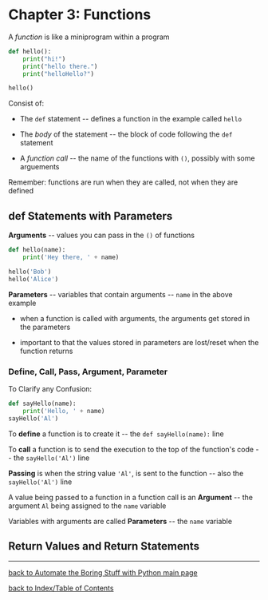 # Chapter 3: Functions

A *function* is like a miniprogram within a program
```python
def hello():
    print("hi!")
    print("hello there.")
    print("helloHello?")

hello()
```

Consist of:

* The `def` statement -- defines a function in the example called `hello`

* The *body* of the statement -- the block of code following the `def` statement

* A *function call* -- the name of the functions with `()`, possibly with some arguements

Remember: functions are run when they are called, not when they are defined


## def Statements with Parameters

**Arguments** -- values you can pass in the `()` of functions
```python
def hello(name):
    print('Hey there, ' + name)

hello('Bob')
hello('Alice')
```

**Parameters** -- variables that contain arguments -- `name` in the above example

* when a function is called with arguments, the arguments get stored in the parameters

* important to that the values stored in parameters are lost/reset when the function returns

### Define, Call, Pass, Argument, Parameter

To Clarify any Confusion:
```python
def sayHello(name):
    print('Hello, ' + name)
sayHello('Al')
```

To **define** a function is to create it -- the `def sayHello(name):` line

To **call** a function is to send the execution to the top of the function's code -- the `sayHello('Al')` line

**Passing** is when the string value `'Al'`, is sent to the function -- also the `sayHello('Al')` line

A value being passed to a function in a function call is an **Argument** -- the argument `Al` being assigned to the `name` variable

Variables with arguments are called **Parameters** -- the `name` variable


## Return Values and Return Statements


---
[back to Automate the Boring Stuff with Python main page](atbswp.md)

[back to Index/Table of Contents](index.md)
